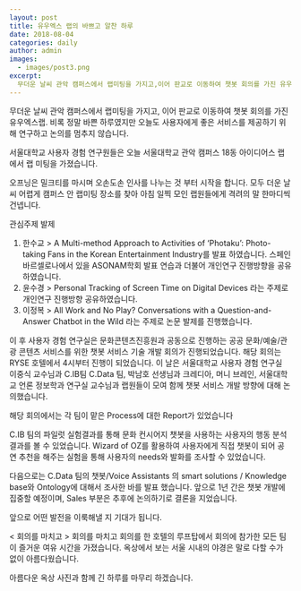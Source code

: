 ```yaml
---
layout: post
title: 유우엑스 랩의 바쁘고 알찬 하루
date: 2018-08-04
categories: daily
author: admin
images:
  - images/post3.png
excerpt:
  무더운 날씨 관악 캠퍼스에서 랩미팅을 가지고,이어 판교로 이동하여 챗봇 회의를 가진 유우엑스랩.비록 정말 바쁜 하루였지만 오늘도 사용자에게 좋은 서비스를 제공하기 위해 연구하고 논의를 멈추지 않습니다. 서울대학교 사용자 경험 연구원들은 오늘 서울대학교 관악 캠퍼스 18동 아이디어스 랩에서 랩 미팅을 가졌습니다.오프닝은 밀크티를 마시며 오손도손 인사를 나누는 것 부터 시작을 합니다. 모두 더운 날씨 어렵게 캠퍼스 안 랩미팅 장소를 찾아 아침 일찍 모인 랩원들에게 격려의 말 한마디씩 건넵니다.
---
```

무더운 날씨 관악 캠퍼스에서 랩미팅을 가지고, 
이어 판교로 이동하여 챗봇 회의를 가진 유우엑스랩.
비록 정말 바쁜 하루였지만 오늘도 사용자에게 좋은 서비스를 제공하기 위해 연구하고 논의를 멈추지 않습니다.

서울대학교 사용자 경험 연구원들은 오늘
서울대학교 관악 캠퍼스 18동 아이디어스 랩에서 랩 미팅을 가졌습니다.

오프닝은 밀크티를 마시며 오손도손 인사를 나누는 것 부터 시작을 합니다. 모두 더운 날씨 어렵게 캠퍼스 안 랩미팅 장소를 찾아 아침 일찍 모인 랩원들에게 격려의 말 한마디씩 건넵니다.


관심주제 발제
1.  한수교 > A Multi-method Approach to Activities of ‘Photaku’: Photo-taking Fans in the Korean Entertainment Industry를 발표 하였습니다. 스페인 바르셀로나에서 있을 ASONAM학회 발표 연습과 더불어 개인연구 진행방향을 공유하였습니다.
2.  윤수경 > Personal Tracking of Screen Time on Digital Devices 라는 주제로 개인연구 진행방향 공유하였습니다.
3.  이정복 > All Work and No Play? Conversations with a Question-and-Answer Chatbot in the Wild 라는 주제로 논문 발제를 진행했습니다.

이 후 사용자 경험 연구실은 문화콘텐츠진흥원과 공동으로 진행하는 공공 문화/예술/관광 콘텐츠 서비스를 위한 챗봇 서비스 기술 개발 회의가 진행되었습니다.
해당 회의는 RYSE 호텔에서 4시부터 진행이 되었습니다.
이 날은 서울대학교 사용자 경험 연구실 이중식 교수님과 C.IB팀 C.Data 팀, 박남호 선생님과 크레디아, 머니 브레인, 서울대학교 언론 정보학과 연구실 교수님과 랩원들이 모여 함께 챗봇 서비스 개발 방향에 대해 논의했습니다.

해당 회의에서는 각 팀이 맡은 Process에 대한 Report가 있었습니다

C.IB 팀의 파일럿 실험결과를 통해 문화 컨시어지 챗봇을 사용하는 사용자의 행동 분석 결과를 볼 수 있었습니다.
Wizard of OZ를 활용하여 사용자에게 직접 챗봇이 되어 공연 추천을 해주는 실험을 통해 사용자의 needs와 발화를 조사할 수 있었습니다.

다음으로는 C.Data 팀의 챗봇/Voice  Assistants 의 smart solutions / Knowledge base와 Ontology에 대해서 조사한 바를 발표 했습니다.
앞으로 1년 간은 챗봇 개발에 집중할 예정이며, Sales 부분은 추후에 논의하기로 결론을 지었습니다.

앞으로 어떤 발전을 이룩해낼 지 기대가 됩니다.


< 회의를 마치고 >
회의를 마치고 회의를 한 호텔의 루프탑에서 회의에 참가한 모든 팀이 즐거운 여유 시간을 가졌습니다.
옥상에서 보는 서울 시내의 야경은 말로 다할 수가 없이 아름다웠습니다.

아름다운 옥상 사진과 함께 긴 하루를 마무리 하겠습니다.